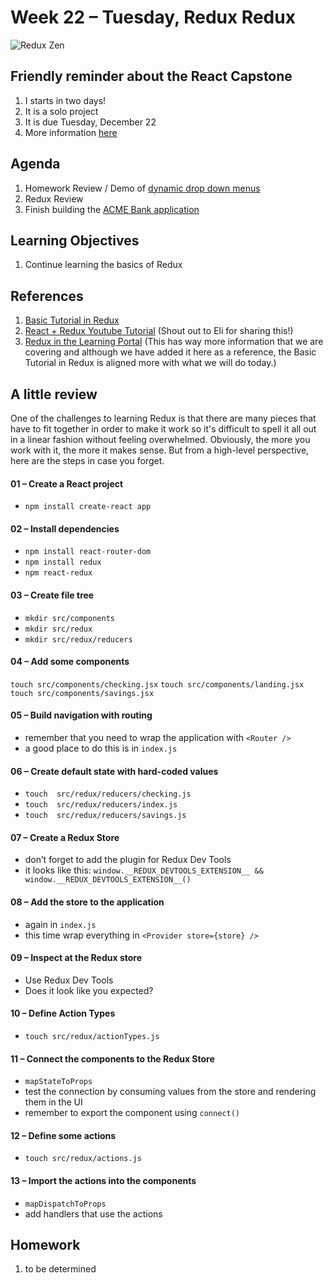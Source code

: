 # Week 22 – Tuesday, Redux Redux

![Redux Zen](https://media.giphy.com/media/YA6dmVW0gfIw8/giphy.gif)

## Friendly reminder about the React Capstone
1. I starts in two days!
1. It is a solo project
1. It is due Tuesday, December 22
1. More information [here](../../Phase3_react-project/README.md)

## Agenda
1. Homework Review / Demo of [dynamic drop down menus](../../../week21/3-saturday/homework/README.md)
1. Redux Review
1. Finish building the [ACME Bank application](../../../week21/3-saturday/class/acme-bank)

## Learning Objectives
1. Continue learning the basics of Redux

## References
1. [Basic Tutorial in Redux](https://react-redux.js.org/introduction/basic-tutorial)
1. [React + Redux Youtube Tutorial](https://www.youtube.com/playlist?list=PLoYCgNOIyGADILc3iUJzygCqC8Tt3bRXt) (Shout out to Eli for sharing this!)
1. [Redux in the Learning Portal](https://learn.digitalcrafts.com/flex/#_20-redux) (This has way more information that we are covering and although we have added it here as a reference, the Basic Tutorial in Redux is aligned more with what we will do today.)

## A little review
One of the challenges to learning Redux is that there are many pieces that have to fit together in order to make it work so it's difficult to spell it all out in a linear fashion without feeling overwhelmed. Obviously, the more you work with it, the more it makes sense. But from a high-level perspective, here are the steps in case you forget.

#### 01 – Create a React project
* `npm install create-react app`

#### 02 – Install dependencies
* `npm install react-router-dom`
* `npm install redux`
* `npm react-redux`

#### 03 – Create file tree
* `mkdir src/components`
* `mkdir src/redux`
* `mkdir src/redux/reducers`

#### 04 – Add some components
`touch src/components/checking.jsx`
`touch src/components/landing.jsx`
`touch src/components/savings.jsx`

#### 05 – Build navigation with routing
* remember that you need to wrap the application with `<Router />`
* a good place to do this is in `index.js`

#### 06 – Create default state with hard-coded values
* `touch  src/redux/reducers/checking.js`
* `touch  src/redux/reducers/index.js`
* `touch  src/redux/reducers/savings.js`

#### 07 – Create a Redux Store
* don’t forget to add the plugin for Redux Dev Tools
* it looks like this: `window.__REDUX_DEVTOOLS_EXTENSION__ && window.__REDUX_DEVTOOLS_EXTENSION__()`

#### 08 – Add the store to the application
* again in `index.js`
* this time wrap everything in `<Provider store={store} />`

#### 09 – Inspect at the Redux store
* Use Redux Dev Tools
* Does it look like you expected?

#### 10 – Define Action Types
* `touch src/redux/actionTypes.js`

#### 11 – Connect the components to the Redux Store
* `mapStateToProps`
* test the connection by consuming values from the store and rendering them in the UI
* remember to export the component using `connect()`

#### 12 – Define some actions
* `touch src/redux/actions.js`

#### 13 – Import the actions into the components
* `mapDispatchToProps`
* add handlers that use the actions

## Homework
1. to be determined
